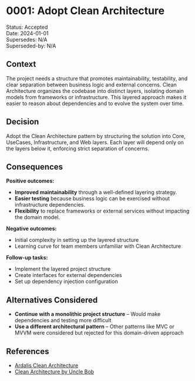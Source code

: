 # 0001: Adopt Clean Architecture

Status: Accepted  
Date: 2024-01-01  
Supersedes: N/A  
Superseded-by: N/A

## Context

The project needs a structure that promotes maintainability, testability, and clear separation between business logic and external concerns. Clean Architecture organizes the codebase into distinct layers, isolating domain models from frameworks or infrastructure. This layered approach makes it easier to reason about dependencies and to evolve the system over time.

## Decision

Adopt the Clean Architecture pattern by structuring the solution into Core, UseCases, Infrastructure, and Web layers. Each layer will depend only on the layers below it, enforcing strict separation of concerns.

## Consequences

**Positive outcomes:**
- **Improved maintainability** through a well-defined layering strategy.
- **Easier testing** because business logic can be exercised without infrastructure dependencies.
- **Flexibility** to replace frameworks or external services without impacting the domain model.

**Negative outcomes:**
- Initial complexity in setting up the layered structure
- Learning curve for team members unfamiliar with Clean Architecture

**Follow-up tasks:**
- Implement the layered project structure
- Create interfaces for external dependencies
- Set up dependency injection configuration

## Alternatives Considered

- **Continue with a monolithic project structure** – Would make dependencies and testing more difficult
- **Use a different architectural pattern** – Other patterns like MVC or MVVM were considered but rejected for this domain-driven approach

## References

- [Ardalis Clean Architecture](https://github.com/ardalis/CleanArchitecture)
- [Clean Architecture by Uncle Bob](https://8thlight.com/blog/uncle-bob/2012/08/13/the-clean-architecture.html)

